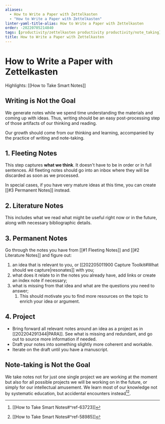 ```yaml
---
aliases:
  - How to Write a Paper with Zettelkasten
  - "How to Write a Paper with Zettelkasten"
linter-yaml-title-alias: How to Write a Paper with Zettelkasten
order: -20220705214840
tags: [productivity/zettelkasten productivity productivity/note_taking]
title: How to Write a Paper with Zettelkasten
---
```


# How to Write a Paper with Zettelkasten

Highlights: [[How to Take Smart Notes]]

## Writing is Not the Goal

We generate notes while we spend time understanding the materials and coming up with ideas. Thus, writing should be an easy post-processing step of those artifacts of our thinking and reading.

Our growth should come from our thinking and learning, accompanied by the practice of writing and note-taking.

## 1. Fleeting Notes

This step captures **what we think**. It doesn't have to be in order or in full sentences. All fleeting notes should go into an inbox where they will be discarded as soon as we processed.

In special cases, if you have very mature ideas at this time, you can create [[#3 Permanent Notes]] instead.

## 2. Literature Notes

This includes what we read what might be useful right now or in the future, along with necessary bibliographic details.

## 3. Permanent Notes

Go through the notes you have from [[#1 Fleeting Notes]] and [[#2 Literature Notes]] and figure out:
1. an idea that is relevant to you, or [[202205011900 Capture Toolkit#What should we capture|resonates]] with you;
2. what does it relate to in the notes you already have, add links or create an index note if necessary;
3. what is missing from that idea and what are the questions you need to answer;
    1. This should motivate you to find more resources on the topic to enrich your idea or argument.

## 4. Project

- Bring forward all relevant notes around an idea as a project as in [[202204291344|PARA]]. See what is missing and redundant, and go out to source more information if needed.
- Draft your notes into something slightly more coherent and workable.
- Iterate on the draft until you have a manuscript.

## Note-taking is Not the Goal

We take notes not for just one single project we are working at the moment but also for all possible projects we will be working on in the future, or simply for our intellectual amusement. We learn most of our knowledge not by systematic education, but accidental encounters instead[^1][^2].

[^1]: [[How to Take Smart Notes#^ref-63723]]
[^2]: [[How to Take Smart Notes#^ref-58985]]